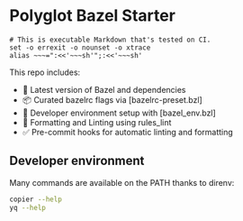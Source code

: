 # Polyglot Bazel Starter


    # This is executable Markdown that's tested on CI.
    set -o errexit -o nounset -o xtrace
    alias ~~~=":<<'~~~sh'";:<<'~~~sh'

This repo includes:
- 🧱 Latest version of Bazel and dependencies
- 📦 Curated bazelrc flags via [bazelrc-preset.bzl]
- 🧰 Developer environment setup with [bazel_env.bzl]
- 🎨 Formatting and Linting using rules_lint
- ✅ Pre-commit hooks for automatic linting and formatting


## Developer environment

Many commands are available on the PATH thanks to direnv:

~~~sh
copier --help
yq --help
~~~
